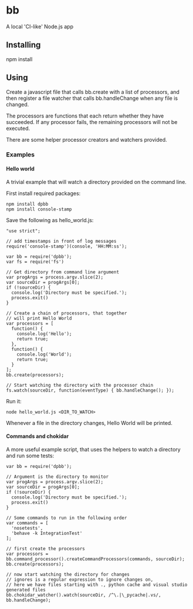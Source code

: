 # bb
A local 'CI-like' Node.js app

## Installing
npm install

## Using

Create a javascript file that calls bb.create with a list of processors,
and then register a file watcher that calls bb.handleChange when any file is changed.

The processors are functions that each return whether they have succeeded.
If any processor fails, the remaining processors will not be executed.

There are some helper processor creators and watchers provided.

### Examples

#### Hello world

A trivial example that will watch a directory
provided on the command line.

First install required packages:
```
npm install dpbb
npm install console-stamp
```

Save the following as hello_world.js:
```
"use strict";

// add timestamps in front of log messages
require('console-stamp')(console, 'HH:MM:ss');

var bb = require('dpbb');
var fs = require('fs')

// Get directory from command line argument
var progArgs = process.argv.slice(2);
var sourceDir = progArgs[0];
if (!sourceDir) {
  console.log('Directory must be specified.');
  process.exit()
}

// Create a chain of processors, that together
// will print Hello World
var processors = [
  function() {
    console.log('Hello');
    return true;
  },
  function() {
    console.log('World');
    return true;
  }
];
bb.create(processors);

// Start watching the directory with the processor chain
fs.watch(sourceDir, function(eventType) { bb.handleChange(); });
```

Run it:
```
node hello_world.js <DIR_TO_WATCH>
```

Whenever a file in the directory changes, Hello World
will be printed.

#### Commands and chokidar

A more useful example script, that uses the helpers to watch a directory
and run some tests:

```
var bb = require('dpbb');

// Argument is the directory to monitor
var progArgs = process.argv.slice(2);
var sourceDir = progArgs[0];
if (!sourceDir) {
  console.log('Directory must be specified.');
  process.exit()
}

// Some commands to run in the following order
var commands = [
  'nosetests',
  'behave -k IntegrationTest'
];

// first create the processors
var processors = bb.command_processor().createCommandProcessors(commands, sourceDir);
bb.create(processors);

// now start watching the directory for changes
// ignores is a regular expression to ignore changes on,
// here we have files starting with ., python cache and visual studio generated files
bb.chokidar_watcher().watch(sourceDir, /^\.|\_pycache|.vs/, bb.handleChange);
```
